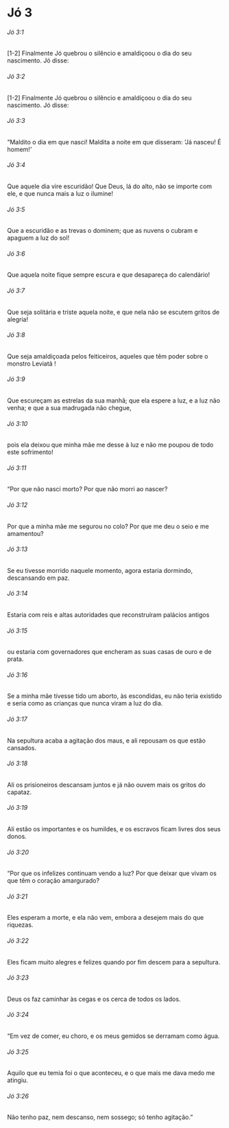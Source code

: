 # Jó 3

###### Jó 3:1

[1-2] Finalmente Jó quebrou o silêncio e amaldiçoou o dia do seu nascimento. Jó disse:

###### Jó 3:2

[1-2] Finalmente Jó quebrou o silêncio e amaldiçoou o dia do seu nascimento. Jó disse:

###### Jó 3:3

“Maldito o dia em que nasci! Maldita a noite em que disseram: ‘Já nasceu! É homem!’

###### Jó 3:4

Que aquele dia vire escuridão! Que Deus, lá do alto, não se importe com ele, e que nunca mais a luz o ilumine!

###### Jó 3:5

Que a escuridão e as trevas o dominem; que as nuvens o cubram e apaguem a luz do sol!

###### Jó 3:6

Que aquela noite fique sempre escura e que desapareça do calendário!

###### Jó 3:7

Que seja solitária e triste aquela noite, e que nela não se escutem gritos de alegria!

###### Jó 3:8

Que seja amaldiçoada pelos feiticeiros, aqueles que têm poder sobre o monstro Leviatã !

###### Jó 3:9

Que escureçam as estrelas da sua manhã; que ela espere a luz, e a luz não venha; e que a sua madrugada não chegue,

###### Jó 3:10

pois ela deixou que minha mãe me desse à luz e não me poupou de todo este sofrimento!

###### Jó 3:11

“Por que não nasci morto? Por que não morri ao nascer?

###### Jó 3:12

Por que a minha mãe me segurou no colo? Por que me deu o seio e me amamentou?

###### Jó 3:13

Se eu tivesse morrido naquele momento, agora estaria dormindo, descansando em paz.

###### Jó 3:14

Estaria com reis e altas autoridades que reconstruíram palácios antigos

###### Jó 3:15

ou estaria com governadores que encheram as suas casas de ouro e de prata.

###### Jó 3:16

Se a minha mãe tivesse tido um aborto, às escondidas, eu não teria existido e seria como as crianças que nunca viram a luz do dia.

###### Jó 3:17

Na sepultura acaba a agitação dos maus, e ali repousam os que estão cansados.

###### Jó 3:18

Ali os prisioneiros descansam juntos e já não ouvem mais os gritos do capataz.

###### Jó 3:19

Ali estão os importantes e os humildes, e os escravos ficam livres dos seus donos.

###### Jó 3:20

“Por que os infelizes continuam vendo a luz? Por que deixar que vivam os que têm o coração amargurado?

###### Jó 3:21

Eles esperam a morte, e ela não vem, embora a desejem mais do que riquezas.

###### Jó 3:22

Eles ficam muito alegres e felizes quando por fim descem para a sepultura.

###### Jó 3:23

Deus os faz caminhar às cegas e os cerca de todos os lados.

###### Jó 3:24

“Em vez de comer, eu choro, e os meus gemidos se derramam como água.

###### Jó 3:25

Aquilo que eu temia foi o que aconteceu, e o que mais me dava medo me atingiu.

###### Jó 3:26

Não tenho paz, nem descanso, nem sossego; só tenho agitação.”

